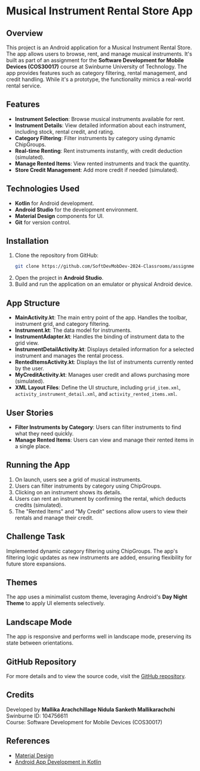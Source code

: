 
# Musical Instrument Rental Store App

## Overview
This project is an Android application for a Musical Instrument Rental Store. The app allows users to browse, rent, and manage musical instruments. It's built as part of an assignment for the **Software Development for Mobile Devices (COS30017)** course at Swinburne University of Technology. The app provides features such as category filtering, rental management, and credit handling. While it's a prototype, the functionality mimics a real-world rental service.

## Features
- **Instrument Selection**: Browse musical instruments available for rent.
- **Instrument Details**: View detailed information about each instrument, including stock, rental credit, and rating.
- **Category Filtering**: Filter instruments by category using dynamic ChipGroups.
- **Real-time Renting**: Rent instruments instantly, with credit deduction (simulated).
- **Manage Rented Items**: View rented instruments and track the quantity.
- **Store Credit Management**: Add more credit if needed (simulated).

## Technologies Used
- **Kotlin** for Android development.
- **Android Studio** for the development environment.
- **Material Design** components for UI.
- **Git** for version control.

## Installation
1. Clone the repository from GitHub:
   ```bash
   git clone https://github.com/SoftDevMobDev-2024-Classrooms/assignment02-nidulamallikarachchi
   ```
2. Open the project in **Android Studio**.
3. Build and run the application on an emulator or physical Android device.

## App Structure
- **MainActivity.kt**: The main entry point of the app. Handles the toolbar, instrument grid, and category filtering.
- **Instrument.kt**: The data model for instruments.
- **InstrumentAdapter.kt**: Handles the binding of instrument data to the grid view.
- **InstrumentDetailActivity.kt**: Displays detailed information for a selected instrument and manages the rental process.
- **RentedItemsActivity.kt**: Displays the list of instruments currently rented by the user.
- **MyCreditActivity.kt**: Manages user credit and allows purchasing more (simulated).
- **XML Layout Files**: Define the UI structure, including `grid_item.xml`, `activity_instrument_detail.xml`, and `activity_rented_items.xml`.

## User Stories
- **Filter Instruments by Category**: Users can filter instruments to find what they need quickly.
- **Manage Rented Items**: Users can view and manage their rented items in a single place.

## Running the App
1. On launch, users see a grid of musical instruments.
2. Users can filter instruments by category using ChipGroups.
3. Clicking on an instrument shows its details.
4. Users can rent an instrument by confirming the rental, which deducts credits (simulated).
5. The "Rented Items" and "My Credit" sections allow users to view their rentals and manage their credit.

## Challenge Task
Implemented dynamic category filtering using ChipGroups. The app's filtering logic updates as new instruments are added, ensuring flexibility for future store expansions.

## Themes
The app uses a minimalist custom theme, leveraging Android's **Day Night Theme** to apply UI elements selectively.

## Landscape Mode
The app is responsive and performs well in landscape mode, preserving its state between orientations.

## GitHub Repository
For more details and to view the source code, visit the [GitHub repository](https://github.com/SoftDevMobDev-2024-Classrooms/assignment02-nidulamallikarachchi).

## Credits
Developed by **Mallika Arachchillage Nidula Sanketh Mallikarachchi**  
Swinburne ID: 104756611  
Course: Software Development for Mobile Devices (COS30017)

## References
- [Material Design](https://m2.material.io/components)
- [Android App Development in Kotlin](https://www.youtube.com/watch?v=7pcKH0cQE6Y)
